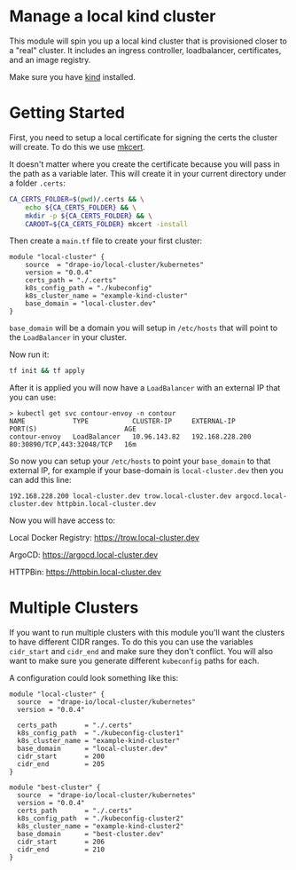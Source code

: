# Manage a local kind cluster
This module will spin you up a local kind cluster that is provisioned closer to
a "real" cluster.  It includes an ingress controller, loadbalancer,
certificates, and an image registry.

Make sure you have [kind](https://kind.sigs.k8s.io/) installed.


# Getting Started
First, you need to setup a local certificate for signing the certs the cluster
will create.  To do this we use [mkcert](https://github.com/FiloSottile/mkcert).

It doesn't matter where you create the certificate because you will pass in the
path as a variable later.   This will create it in your current directory under
a folder `.certs`:

```bash
CA_CERTS_FOLDER=$(pwd)/.certs && \
    echo ${CA_CERTS_FOLDER} && \
    mkdir -p ${CA_CERTS_FOLDER} && \
    CAROOT=${CA_CERTS_FOLDER} mkcert -install
```

Then create a `main.tf` file to create your first cluster:

```hcl
module "local-cluster" {
    source  = "drape-io/local-cluster/kubernetes"
    version = "0.0.4"
    certs_path = "./.certs"
    k8s_config_path = "./kubeconfig"
    k8s_cluster_name = "example-kind-cluster"
    base_domain = "local-cluster.dev"
}
```

`base_domain` will be a domain you will setup in `/etc/hosts` that will point
to the `LoadBalancer` in your cluster.

Now run it:

```bash
tf init && tf apply
```

After it is applied you will now have a `LoadBalancer` with an external IP that
you can use:

```
> kubectl get svc contour-envoy -n contour 
NAME            TYPE           CLUSTER-IP     EXTERNAL-IP       PORT(S)                      AGE
contour-envoy   LoadBalancer   10.96.143.82   192.168.228.200   80:30890/TCP,443:32048/TCP   16m
```

So now you can setup your `/etc/hosts` to point your `base_domain` to that
external IP, for example if your base-domain is `local-cluster.dev` then you
can add this line:

```
192.168.228.200 local-cluster.dev trow.local-cluster.dev argocd.local-cluster.dev httpbin.local-cluster.dev
```

Now you will have access to:

Local Docker Registry:
https://trow.local-cluster.dev

ArgoCD:
https://argocd.local-cluster.dev

HTTPBin:
https://httpbin.local-cluster.dev

# Multiple Clusters
If you want to run multiple clusters with this module you'll want the clusters
to have different CIDR ranges.   To do this you can use the variables
`cidr_start` and `cidr_end` and make sure they don't conflict.  You will also
want to make sure you generate different `kubeconfig` paths for each.

A configuration could look something like this:

```
module "local-cluster" {
  source  = "drape-io/local-cluster/kubernetes"
  version = "0.0.4"

  certs_path       = "./.certs"
  k8s_config_path  = "./kubeconfig-cluster1"
  k8s_cluster_name = "example-kind-cluster"
  base_domain      = "local-cluster.dev"
  cidr_start       = 200
  cidr_end         = 205
}

module "best-cluster" {
  source  = "drape-io/local-cluster/kubernetes"
  version = "0.0.4"
  certs_path       = "./.certs"
  k8s_config_path  = "./kubeconfig-cluster2"
  k8s_cluster_name = "example-kind-cluster2"
  base_domain      = "best-cluster.dev"
  cidr_start       = 206
  cidr_end         = 210
}

```